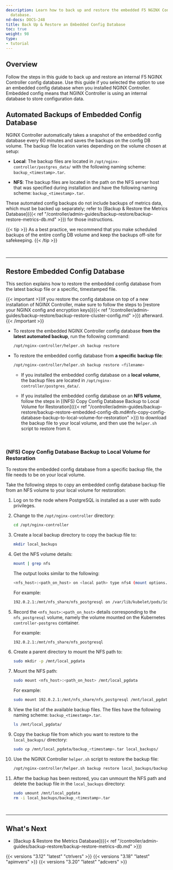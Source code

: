 ```yaml
---
description: Learn how to back up and restore the embedded F5 NGINX Controller config
  database.
nd-docs: DOCS-248
title: Back Up & Restore an Embedded Config Database
toc: true
weight: 98
type:
- tutorial
---
```


## Overview

Follow the steps in this guide to back up and restore an internal F5 NGINX Controller config database. Use this guide if you selected the option to use an embedded config database when you installed NGINX Controller. Embedded config means that NGINX Controller is using an internal database to store configuration data.

## Automated Backups of Embedded Config Database

NGINX Controller automatically takes a snapshot of the embedded config database every 60 minutes and saves the backups on the config DB volume. The backup file location varies depending on the volume chosen at setup:

- **Local**: The backup files are located in `/opt/nginx-controller/postgres_data/` with the following naming scheme: `backup_<timestamp>.tar`.

- **NFS**: The backup files are located in the path on the NFS server host that was specified during installation and have the following naming scheme: `backup_<timestamp>.tar`.

These automated config backups do not include backups of metrics data, which must be backed up separately; refer to [Backup & Restore the Metrics Database]({{< ref "/controller/admin-guides/backup-restore/backup-restore-metrics-db.md" >}}) for those instructions.

{{< tip >}}
As a best practice, we recommend that you make scheduled backups of the entire config DB volume and keep the backups off-site for safekeeping.
{{< /tip >}}

&nbsp;

---

## Restore Embedded Config Database

This section explains how to restore the embedded config database from the latest backup file or a specific, timestamped file.

{{< important >}}If you restore the config database on top of a new installation of NGINX Controller, make sure to follow the steps to [restore your NGINX config and encryption keys]({{< ref "/controller/admin-guides/backup-restore/backup-restore-cluster-config.md" >}}) afterward. {{< /important >}}

- To restore the embedded NGINX Controller config database **from the latest automated backup**, run the following command:

  ```bash
  /opt/nginx-controller/helper.sh backup restore
  ```

- To restore the embedded config database from **a specific backup file**:

  ```bash
  /opt/nginx-controller/helper.sh backup restore <filename>
  ```

  - If you installed the embedded config database on a **local volume**, the backup files are located in `/opt/nginx-controller/postgres_data/`.

  - If you installed the embedded config database on an **NFS volume**, follow the steps in [(NFS) Copy Config Database Backup to Local Volume for Restoration]({{< ref "/controller/admin-guides/backup-restore/backup-restore-embedded-config-db.md#nfs-copy-config-database-backup-to-local-volume-for-restoration" >}}) to download the backup file to your local volume, and then use the `helper.sh` script to restore from it.

&nbsp;

### (NFS) Copy Config Database Backup to Local Volume for Restoration



To restore the embedded config database from a specific backup file, the file needs to be on your local volume.

Take the following steps to copy an embedded config database backup file from an NFS volume to your local volume for restoration:

1. Log on to the node where PostgreSQL is installed as a user with sudo privileges.

1. Change to the `/opt/nginx-controller` directory:

    ``` bash
    cd /opt/nginx-controller
    ```

1. Create a local backup directory to copy the backup file to:

    ``` bash
    mkdir local_backups
    ```

1. Get the NFS volume details:

    ``` bash
    mount | grep nfs
    ```

    The output looks similar to the following:

    ``` bash
    <nfs_host>:<path_on_host> on <local path> type nfs4 (mount options...)
    ```

    For example:

    ``` bash
    192.0.2.1:/mnt/nfs_share/nfs_postgresql on /var/lib/kubelet/pods/1ce4e221-d6d6-434f-9e73-bc81c879530e/volumes/kubernetes.io~nfs/controller-postgres type nfs4 (mount options ...)
    ```

1. Record the `<nfs_host>:<path_on_host>` details corresponding to the `nfs_postgresql` volume, namely the volume mounted on the Kubernetes `controller-postgres` container.

    For example:

    ``` bash
    192.0.2.1:/mnt/nfs_share/nfs_postgresql
    ```

1. Create a parent directory to mount the NFS path to:

    ``` bash
    sudo mkdir -p /mnt/local_pgdata
    ```

1. Mount the NFS path:

    ``` bash
    sudo mount <nfs_host>:<path_on_host> /mnt/local_pgdata
    ```

    For example:

    ``` bash
    sudo mount 192.0.2.1:/mnt/nfs_share/nfs_postgresql /mnt/local_pgdata
    ```

1. View the list of the available backup files. The files have the following naming scheme: `backup_<timestamp>.tar`.

    ```bash
    ls /mnt/local_pgdata/
    ```

1. Copy the backup file from which you want to restore to the `local_backups/` directory:

    ``` bash
    sudo cp /mnt/local_pgdata/backup_<timestamp>.tar local_backups/
    ```

1. Use the NGINX Controller `helper.sh` script to restore the backup file:

    ``` bash
    /opt/nginx-controller/helper.sh backup restore local_backups/backup_<timestamp>.tar
    ```

1. After the backup has been restored, you can unmount the NFS path and delete the backup file in the `local_backups` directory:

    ``` bash
    sudo umount /mnt/local_pgdata
    rm -i local_backups/backup_<timestamp>.tar
    ```




&nbsp;

---

## What's Next

- [Backup & Restore the Metrics Database]({{< ref "/controller/admin-guides/backup-restore/backup-restore-metrics-db.md" >}})

{{< versions "3.12" "latest" "ctrlvers" >}}
{{< versions "3.18" "latest" "apimvers" >}}
{{< versions "3.20" "latest" "adcvers" >}}
